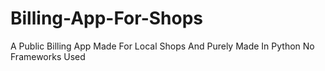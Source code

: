 # Billing-App-For-Shops
A Public Billing App Made For Local Shops And Purely Made In Python No Frameworks Used

